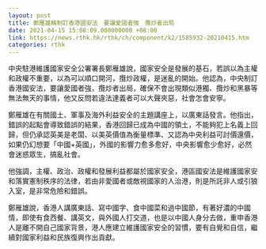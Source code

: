 ```yaml
---
layout: post
title: 鄭雁雄稱制訂香港國安法　要讓愛國者強　攬炒者出局
date: 2021-04-15 15:08:09.000000000 +08:00
link: https://news.rthk.hk/rthk/ch/component/k2/1585932-20210415.htm
categories: rthk
---
```


中央駐港維護國家安全公署署長鄭雁雄說，國家安全是發展的基石，若誤以為主權和政權不重要，以為可以順口開河，攬炒政權，是迷亂的開始。他認為，中央制訂香港國安法，要讓愛國者強，攬炒者出局，確保不會出現類似港獨、攬炒和黑暴等無法無天的事情，他又反問若違法達義者可以大聲夾惡，社會怎會安寧。

鄭雁雄在有關國土、軍事及海外利益安全的主題講座上，以廣東話發言。他指出，錯誤的起點會導致錯誤的結果，香港回歸已成為中國的領土，不能夠犯上名義上回歸，但仍承認英美是老闆、以美英價值為衡量標準、又認為中央利益可討價還價，如果仍幻想要「中國+英國」，外國的影響力愈多愈好，中央影響愈少愈好，必然會迷惑眾生，搞亂社會。

他強調，主權、政治、政權和發展利益都屬於國家安全，港區國安法是維護國家安和落實憲制秩序的法律，若由非愛國者或敵視國家的人治港，則是所託非人或引狼入室，是非常危險和錯誤。

鄭雁雄說，香港人講廣東話、寫中國字、食中國菜和過中國節，有著好濃的中國情，即使有食西餐、講英文，與外國人打交道，也是以中國人身分去做，重申香港人是離不開自己國家背景，港人應建立維護國家安全的習慣，要有自覺和自信，繼續對國家利益和民族復興作出貢獻。
